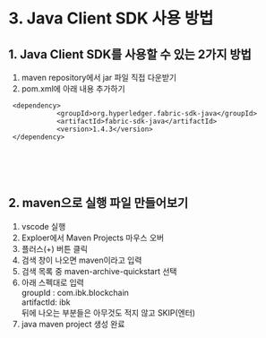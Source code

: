# **3. Java Client SDK 사용 방법**

## **1. Java Client SDK를 사용할 수 있는 2가지 방법**

1. maven repository에서 jar 파일 직접 다운받기
2. pom.xml에 아래 내용 추가하기
```
 <dependency>
            <groupId>org.hyperledger.fabric-sdk-java</groupId>
            <artifactId>fabric-sdk-java</artifactId>
            <version>1.4.3</version>
 </dependency>
```
<br><br><br>
## **2. maven으로 실행 파일 만들어보기**
1. vscode 실행
2. Exploer에서 Maven Projects 마우스 오버
3. 플러스(+) 버튼 클릭
4. 검색 창이 나오면 maven이라고 입력
5. 검색 목록 중 maven-archive-quickstart 선택
6. 아래 스펙대로 입력<br>
groupId : com.ibk.blockchain<br>
artifactId: ibk<br>
뒤에 나오는 부분들은 아무것도 적지 않고 SKIP(엔터)<br>
7. java maven project 생성 완료






